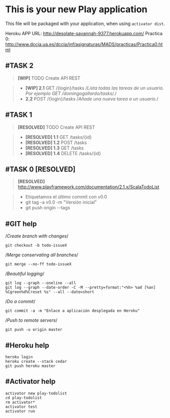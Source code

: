 This is your new Play application
=================================

This file will be packaged with your application, when using `activator dist`.

Heroku APP URL: http://desolate-savannah-9377.herokuapp.com/
Practica 0: http://www.dccia.ua.es/dccia/inf/asignaturas/MADS/practicas/Practica0.html

#TASK 2
---------------------------------

>**[WIP]** TODO Create API REST

> - **[WIP] 2.1** GET /{login}/tasks /*Lista todas las tareas de un usuario. Por ejemplo GET /domingogallardo/tasks/.*/
> - **2.2** POST /{login}/tasks /*Añade una nueva tarea a un usuario.*/

#TASK 1
---------------------------------

>**[RESOLVED]** TODO Create API REST

> - **[RESOLVED] 1.1** GET /tasks/{id}
> - **[RESOLVED] 1.2** POST /tasks
> - **[RESOLVED] 1.3** GET /tasks
> - **[RESOLVED] 1.4** DELETE /tasks/{id}


#TASK 0 [RESOLVED]
---------------------------------

>**[RESOLVED]** http://www.playframework.com/documentation/2.1.x/ScalaTodoList

> - Etiquetamos el último commit con v0.0
> - git tag -a v0.0 -m "Versión inicial"
> - git push origin --tags


#GIT help
---------------------------------

/*Create branch with changes*/

```
git checkout -b todo-issueX
```

/*Merge conservating all branches*/

```
git merge --no-ff todo-issueX
```

/*Beautiful logging*/

```
git log --graph --oneline --all
git log --graph --date-order -C -M --pretty=format:"<%h> %ad [%an] %Cgreen%d%Creset %s" --all --date=short
```

/*Do a commit*/

```
git commit -a -m "Enlace a aplicación desplegada en Heroku"
```

/*Push to remote servers*/

```
git push -u origin master
```


#Heroku help
---------------------------------

```
heroku login 
heroku create --stack cedar
git push heroku master
```


#Activator help
---------------------------------

```
activator new play-todolist
cd play-todolist
rm activator*
activator test
activator run
```
